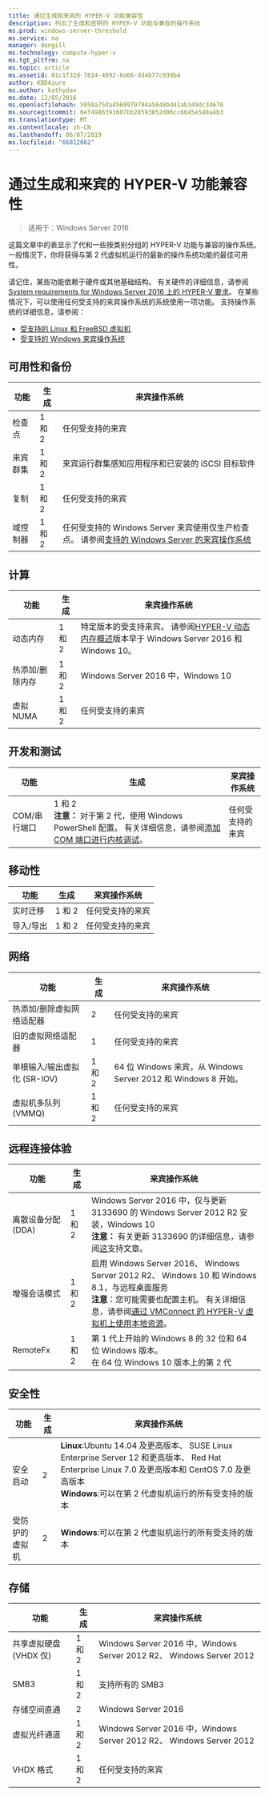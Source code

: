```yaml
---
title: 通过生成和来宾的 HYPER-V 功能兼容性
description: 列出了生成和密钥的 HYPER-V 功能与兼容的操作系统
ms.prod: windows-server-threshold
ms.service: na
manager: dongill
ms.technology: compute-hyper-v
ms.tgt_pltfrm: na
ms.topic: article
ms.assetid: 81c1f32d-7814-4992-8a66-dd4b77c939b4
author: KBDAzure
ms.author: kathydav
ms.date: 12/05/2016
ms.openlocfilehash: 5950a75da4569979794a5848bd41ab349dc34676
ms.sourcegitcommit: 6ef4986391607bb28593852d06cc6645e548a4b3
ms.translationtype: MT
ms.contentlocale: zh-CN
ms.lasthandoff: 06/07/2019
ms.locfileid: "66812662"
---
```

# <a name="hyper-v-feature-compatibility-by-generation-and-guest"></a>通过生成和来宾的 HYPER-V 功能兼容性

>适用于：Windows Server 2016
  
这篇文章中的表显示了代和一些按类别分组的 HYPER-V 功能与兼容的操作系统。 一般情况下，你将获得与第 2 代虚拟机运行的最新的操作系统功能的最佳可用性。  
  
请记住，某些功能依赖于硬件或其他基础结构。 有关硬件的详细信息，请参阅[System requirements for Windows Server 2016 上的 HYPER-V 要求](System-requirements-for-Hyper-V-on-Windows.md)。 在某些情况下，可以使用任何受支持的来宾操作系统的系统使用一项功能。 支持操作系统的详细信息，请参阅：  
  
* [受支持的 Linux 和 FreeBSD 虚拟机](Supported-Linux-and-FreeBSD-virtual-machines-for-Hyper-V-on-Windows.md)  
* [受支持的 Windows 来宾操作系统](Supported-Windows-guest-operating-systems-for-Hyper-V-on-Windows.md)  
  
## <a name="availability-and-backup"></a>可用性和备份  
  
功能  | 生成 | 来宾操作系统  
------------- | ------------- | -----------  
检查点 | 1 和 2 | 任何受支持的来宾  
来宾群集 | 1 和 2 | 来宾运行群集感知应用程序和已安装的 iSCSI 目标软件  
复制 | 1 和 2 | 任何受支持的来宾  
域控制器 | 1 和 2 | 任何受支持的 Windows Server 来宾使用仅生产检查点。 请参阅[支持的 Windows Server 的来宾操作系统](https://docs.microsoft.com/windows-server/virtualization/hyper-v/supported-windows-guest-operating-systems-for-hyper-v-on-windows#supported-windows-server-guest-operating-systems)   
  
## <a name="compute"></a>计算  
  
功能  | 生成 | 来宾操作系统  
------------- | ------------- | -----------  
动态内存 | 1 和 2 | 特定版本的受支持来宾。 请参阅[HYPER-V 动态内存概述](https://technet.microsoft.com/library/hh831766.aspx)版本早于 Windows Server 2016 和 Windows 10。  
热添加/删除内存 | 1 和 2 | Windows Server 2016 中，Windows 10  
虚拟 NUMA | 1 和 2 | 任何受支持的来宾  
  
## <a name="development-and-test"></a>开发和测试  
功能  | 生成 | 来宾操作系统  
------------- | ------------- | -----------  
COM/串行端口 | 1 和 2 <br>**注意：** 对于第 2 代，使用 Windows PowerShell 配置。 有关详细信息，请参阅[添加 COM 端口进行内核调试](./plan/should-i-create-a-generation-1-or-2-virtual-machine-in-hyper-v.md#add-a-com-port-for-kernel-debugging)。 | 任何受支持的来宾  
  
## <a name="mobility"></a>移动性  
  
功能  | 生成 | 来宾操作系统  
------------- | ------------- | -----------  
实时迁移  | 1 和 2 |  任何受支持的来宾  
导入/导出 | 1 和 2 |  任何受支持的来宾  
  
## <a name="networking"></a>网络  
  
功能  | 生成 | 来宾操作系统  
------------- | ------------- | -----------  
热添加/删除虚拟网络适配器 | 2 | 任何受支持的来宾  
旧的虚拟网络适配器 | 1 | 任何受支持的来宾  
单根输入/输出虚拟化 (SR-IOV) | 1 和 2 | 64 位 Windows 来宾，从 Windows Server 2012 和 Windows 8 开始。  
虚拟机多队列 (VMMQ) | 1 和 2  | 任何受支持的来宾  
  
## <a name="remote-connection-experience"></a>远程连接体验  
  
功能  | 生成 | 来宾操作系统  
------------- | ------------- | -----------  
离散设备分配 (DDA) | 1 和 2 | Windows Server 2016 中，仅与更新 3133690 的 Windows Server 2012 R2 安装，Windows 10 <br> **注意：** 有关更新 3133690 的详细信息，请参阅[这](https://support.microsoft.com/kb/3133690)支持文章。  
增强会话模式 | 1 和 2 | 启用 Windows Server 2016、 Windows Server 2012 R2、 Windows 10 和 Windows 8.1，与远程桌面服务 <br>**注意**：您可能需要也配置主机。 有关详细信息，请参阅[通过 VMConnect 的 HYPER-V 虚拟机上使用本地资源](./learn-more/Use-local-resources-on-Hyper-V-virtual-machine-with-VMConnect.md)。  
RemoteFx | 1 和 2 | 第 1 代上开始的 Windows 8 的 32 位和 64 位 Windows 版本。 <br> 在 64 位 Windows 10 版本上的第 2 代  
  
## <a name="security"></a>安全性  
  
功能  | 生成 | 来宾操作系统  
------------- | ------------- | -----------  
安全启动 | 2 | **Linux**:Ubuntu 14.04 及更高版本、 SUSE Linux Enterprise Server 12 和更高版本、 Red Hat Enterprise Linux 7.0 及更高版本和 CentOS 7.0 及更高版本<br>**Windows**:可以在第 2 代虚拟机运行的所有受支持的版本  
受防护的虚拟机 | 2 | **Windows**:可以在第 2 代虚拟机运行的所有受支持的版本  
  
## <a name="storage"></a>存储  
  
功能  | 生成 | 来宾操作系统  
------------- | ------------- | -----------  
共享虚拟硬盘 (VHDX 仅) | 1 和 2  | Windows Server 2016 中，Windows Server 2012 R2、 Windows Server 2012  
SMB3 | 1 和 2 | 支持所有的 SMB3  
存储空间直通 | 2 | Windows Server 2016  
虚拟光纤通道 | 1 和 2 | Windows Server 2016 中，Windows Server 2012 R2、 Windows Server 2012  
VHDX 格式 | 1 和 2 | 任何受支持的来宾   
  
  
  
  
    


